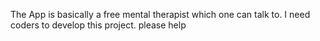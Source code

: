 The App is basically a free mental therapist which one can talk to. I need coders to develop this project. please help
